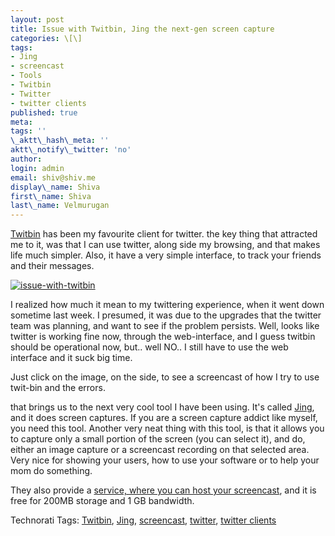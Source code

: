 ```yaml
---
layout: post
title: Issue with Twitbin, Jing the next-gen screen capture
categories: \[\]
tags:
- Jing
- screencast
- Tools
- Twitbin
- Twitter
- twitter clients
published: true
meta:
tags: ''
\_aktt\_hash\_meta: ''
aktt\_notify\_twitter: 'no'
author:
login: admin
email: shiv@shiv.me
display\_name: Shiva
first\_name: Shiva
last\_name: Velmurugan
---
```


[Twitbin][0] has been my favourite client for twitter. the key thing that attracted me to it, was that I can use twitter, along side my browsing, and that makes life much simpler. Also, it have a very simple interface, to track your friends and their messages.

[![issue-with-twitbin](/images/issuewithtwitbin.png)][1]

I realized how much it mean to my twittering experience, when it went down sometime last week. I presumed, it was due to the upgrades that the twitter team was planning, and want to see if the problem persists. Well, looks like twitter is working fine now, through the web-interface, and I guess twitbin should be operational now, but.. well NO.. I still have to use the web interface and it suck big time.

Just click on the image, on the side, to see a screencast of how I try to use twit-bin and the errors.

that brings us to the next very cool tool I have been using. It's called [Jing][2], and it does screen captures. If you are a screen capture addict like myself, you need this tool. Another very neat thing with this tool, is that it allows you to capture only a small portion of the screen (you can select it), and do, either an image capture or a screencast recording on that selected area. Very nice for showing your users, how to use your software or to help your mom do something.

They also provide a [service, where you can host your screencast][3], and it is free for 200MB storage and 1 GB bandwidth.

Technorati Tags: [Twitbin][4], [Jing][5], [screencast][6], [twitter][7], [twitter clients][8]


[0]: http://www.twitbin.com/
[1]: http://www.screencast.com/t/K4HLLD1WkGy
[2]: http://www.jingproject.com/
[3]: http://www.screencast.com/
[4]: http://technorati.com/tags/Twitbin
[5]: http://technorati.com/tags/Jing
[6]: http://technorati.com/tags/screencast
[7]: http://technorati.com/tags/twitter
[8]: http://technorati.com/tags/twitter%20clients